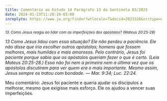 ```yaml
---
title: Comentário ao Estudo 14 Parágrafo 13 da Sentinela 03/2023
date: 2024-01-23T11:28:19-03:00
inreplyto: https://www.jw.org/finder?wtlocale=T&docid=2023326&srctype=wol&srcid=share&par=20
---
```


_<small>13. Como Jesus reagiu ao lidar com as imperfeições dos apóstolos? (Mateus 20:25-28)</small>_

_13 Como Jesus lidou com essa situação? Ele não perdeu a paciência. Ele não disse que iria escolher outros apóstolos; homens que fossem melhores, mais humildes e mais amorosos. Pelo contrário, Jesus foi paciente porque sabia que os apóstolos queriam fazer o que é certo. (Leia Mateus 20:25-28.) Essa não foi nem a primeira nem a última vez que os apóstolos discutiram para ver quem era o mais importante. Mesmo assim, Jesus sempre os tratou com bondade. — Mar. 9:34; Luc. 22:24._

Meu comentário: Jesus foi paciente e queria ajudar os discípulos a melhorar, mesmo que exigisse mais esforço. Ele os ajudou a vencer suas imperfeições.
